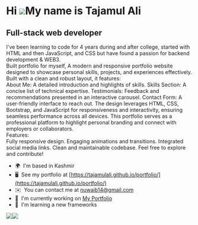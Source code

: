 Hi ![](https://user-images.githubusercontent.com/18350557/176309783-0785949b-9127-417c-8b55-ab5a4333674e.gif)My name is Tajamul Ali
===================================================================================================================================

Full-stack web developer
------------------------

I've been learning to code for 4 years during and after college, started with HTML and then JavaScript, and CSS but have found a passion for backend development & WEB3.<br>
Built portfolio for myself, A modern and responsive portfolio website designed to showcase personal skills, projects, and experiences effectively. Built with a clean and robust layout, it features:<br>
About Me: A detailed introduction and highlights of skills.
Skills Section: A concise list of technical expertise.
Testimonials: Feedback and recommendations presented in an interactive carousel.
Contact Form: A user-friendly interface to reach out.
The design leverages HTML, CSS, Bootstrap, and JavaScript for responsiveness and interactivity, ensuring seamless performance across all devices. This portfolio serves as a professional platform to highlight personal branding and connect with employers or collaborators.
<br>
Features:
<br>
Fully responsive design.
Engaging animations and transitions.
Integrated social media links.
Clean and maintainable codebase.
Feel free to explore and contribute!



* 🌍  I'm based in Kashmir
* 🖥️  See my portfolio at [https://tajamulali.github.io/portfolio/](https://tajamulali.github.io/portfolio/)
* ✉️  You can contact me at [nuwaib14@gmail.com](mailto:nuwaib14@gmail.com)
* 🚀  I'm currently working on [My Portfolio](https://tajamulali.github.io/portfolio/)
* 🧠  I'm learning a new frameworks

<a href="https://www.github.com/tajamulali" target="_blank" rel="noreferrer"><img
src="https://img.shields.io/github/followers/tajamulali?logo=github&style=for-the-badge&color=ef4444&labelColor=831843" /></a><a href="https://www.twitter.com/nuwaib_" target="_blank" rel="noreferrer"><img
src="https://img.shields.io/twitter/follow/nuwaib_?logo=twitter&style=for-the-badge&color=ef4444&labelColor=831843"
/></a>
